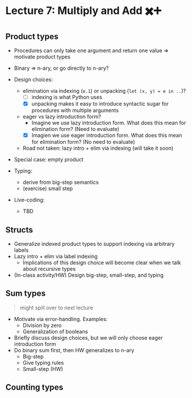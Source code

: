 # Lecture 7: Multiply and Add ✖️➕


## Product types
- Procedures can only take one argument and return one value => motivate product types
- Binary => n-ary, or go directly to n-ary?
- Design choices:
  - elimination via indexing (`e.1`) or unpacking (`let (x, y) = e in ..`)?
    - [ ] indexing is what Python uses
    - [x] unpacking makes it easy to introduce syntactic sugar for procedures with multiple arguments
  - eager vs lazy introduction form?
    - Imagine we use lazy introduction form. What does this mean for elimination form? (Need to evaluate)
    - [x] Imagien we use eager introduction form. What does this mean for elimination form? (No need to evaluate)
  - Road not taken: lazy intro + elim via indexing (will take it soon)
- Special case: empty product
- Typing:
  - derive from big-step semantics
  - (exercise) small step

- Live-coding:
  - TBD

## Structs
- Generalize indexed product types to support indexing via arbitrary labels
- Lazy intro + elim via label indexing
  - Implications of this design choice will become clear when we talk about recursive types
- (In-class activity/HW) Design big-step, small-step, and typing

## Sum types
> might spill over to next lecture
- Motivate via error-handling. Examples:
  - Division by zero
  - Generalization of booleans
- Briefly discuss design choices, but we will only choose eager introduction form
- Do binary sum first, then HW generalizes to n-ary
  - Big-step
  - Give typing rules
  - Small-step (HW)


## Counting types
